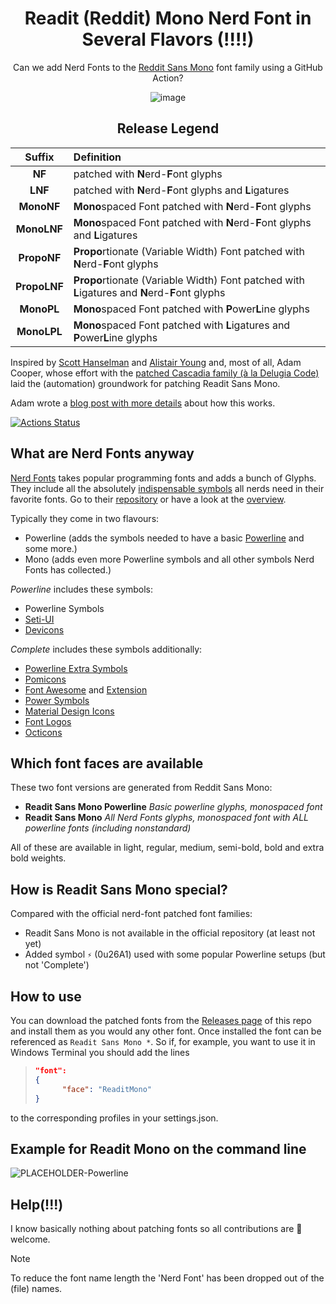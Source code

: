 <div align=center>
  
# Readit (Reddit) Mono Nerd Font in Several Flavors (!!!!)

Can we add Nerd Fonts to the [Reddit Sans Mono](https://github.com/reddit/redditsans) font family using a GitHub Action?

![image](https://github.com/user-attachments/assets/18fa03c2-adb1-4639-a7d9-96fd9fed236f)



## Release Legend

|    Suffix     | Definition                                                                                      |
|    :----:     | :---                                                                                            |
|    **NF**     | patched with **N**erd-**F**ont glyphs                                                           |
|   **LNF**     | patched with **N**erd-**F**ont glyphs and **L**igatures                                         |
|  **MonoNF**   | **Mono**spaced Font patched with **N**erd-**F**ont glyphs                                       |
|  **MonoLNF**  | **Mono**spaced Font patched with **N**erd-**F**ont glyphs and **L**igatures                     |
|  **PropoNF**  | **Propo**rtionate (Variable Width) Font patched with **N**erd-**F**ont glyphs                   |
|  **PropoLNF** | **Propo**rtionate (Variable Width) Font patched with **L**igatures and **N**erd-**F**ont glyphs |
|  **MonoPL**   | **Mono**spaced Font patched with **P**ower**L**ine glyphs                                       |
|  **MonoLPL**  | **Mono**spaced Font patched with **L**igatures and  **P**ower**L**ine glyphs                    |

</div>

Inspired by [Scott Hanselman](https://www.hanselman.com/blog/PatchingTheNewCascadiaCodeToIncludePowerlineGlyphsAndOtherNerdFontsForTheWindowsTerminal.aspx) and [Alistair Young](https://github.com/microsoft/cascadia-code/issues/10?WT.mc_id=-blog-scottha#issuecomment-532969414) and, most of all, Adam Cooper, whose effort with the [patched Cascadia family (à la Delugia Code)](https://github.com/adam7/delugia-code "Delugia Code") laid the (automation) groundwork for patching Readit Sans Mono.

Adam wrote a [blog post with more details](https://admcpr.com/automating-the-patching-of-cascadia-code-to-include-nerd-fonts) about how this works.

[![Actions Status](https://github.com/pa-0/RedditMono-NerdFont/workflows/Generate%20Fonts/badge.svg)](https://github.com/pa-0/RedditMono-NerdFont/actions)

## What are Nerd Fonts anyway

[Nerd Fonts](https://www.nerdfonts.com) takes popular programming fonts and adds a bunch of Glyphs. They include all the absolutely [indispensable symbols](https://github.com/ryanoasis/nerd-fonts/wiki/Glyph-Sets-and-Code-Points) all nerds need in their favorite fonts.
Go to their [repository](https://github.com/ryanoasis/nerd-fonts) or have a look at the [overview](https://www.nerdfonts.com/#cheat-sheet).

Typically they come in two flavours:

* Powerline (adds the symbols needed to have a basic [Powerline](https://github.com/powerline) and some more.)
* Mono (adds even more Powerline symbols and all other symbols Nerd Fonts has collected.)

_Powerline_ includes these symbols:

* Powerline Symbols
* [Seti-UI](https://atom.io/themes/seti-ui#current_icons)
* [Devicons](http://vorillaz.github.io/devicons/)

_Complete_ includes these symbols additionally:

* [Powerline Extra Symbols](https://github.com/ryanoasis/powerline-extra-symbols)
* [Pomicons](https://github.com/gabrielelana/pomicons)
* [Font Awesome](https://github.com/FortAwesome/Font-Awesome) and [Extension](https://github.com/AndreLZGava/font-awesome-extension)
* [Power Symbols](https://unicodepowersymbol.com/)
* [Material Design Icons](https://github.com/Templarian/MaterialDesign)
* [Font Logos](https://github.com/Lukas-W/font-logos)
* [Octicons](https://github.com/github/octicons)

## Which font faces are available

These two font versions are generated from Reddit Sans Mono:

* **Readit Sans Mono Powerline** _Basic powerline glyphs, monospaced font_
* **Readit Sans Mono** _All Nerd Fonts glyphs, monospaced font with ALL powerline fonts (including nonstandard)_

All of these are available in light, regular, medium, semi-bold, bold and extra bold weights.

## How is Readit Sans Mono special?

Compared with the official nerd-font patched font families:

* Readit Sans Mono is not available in the official repository (at least not yet)
* Added symbol ``⚡`` (0u26A1) used with some popular Powerline setups (but not 'Complete')

## How to use

You can download the patched fonts from the [Releases page](https://github.com/pa-0/RedditMono-NerdFont/releases) of this
repo and install them as you would any other font. Once installed the font can be referenced as `Readit Sans Mono *`.
So if, for example, you want to use it in Windows Terminal you should add the lines

> ```json
> "font":
> {
>       "face": "ReaditMono"
> }
> ```

to the corresponding profiles in your settings.json.

## Example for Readit Mono on the command line

![PLACEHOLDER-Powerline](/placeholder_powerline.png)

## Help(!!!)

I know basically nothing about patching fonts so all contributions are 🦸‍ welcome.

>[!NOTE]
> To reduce the font name length the 'Nerd Font' has been dropped out of the (file) names.
